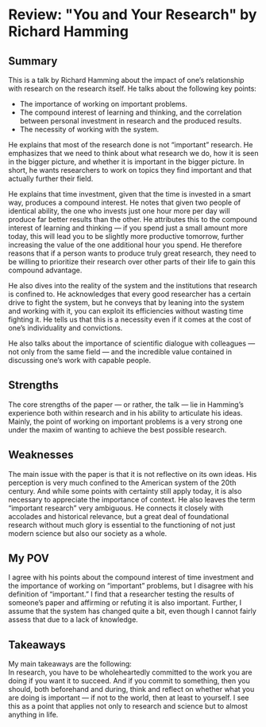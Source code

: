 # Review: "You and Your Research" by Richard Hamming

## Summary

This is a talk by Richard Hamming about the impact of one’s relationship with research on the research itself. He talks about the following key points:

- The importance of working on important problems.  
- The compound interest of learning and thinking, and the correlation between personal investment in research and the produced results.  
- The necessity of working with the system.  

He explains that most of the research done is not “important” research. He emphasizes that we need to think about what research we do, how it is seen in the bigger picture, and whether it is important in the bigger picture. In short, he wants researchers to work on topics they find important and that actually further their field.

He explains that time investment, given that the time is invested in a smart way, produces a compound interest. He notes that given two people of identical ability, the one who invests just one hour more per day will produce far better results than the other. He attributes this to the compound interest of learning and thinking — if you spend just a small amount more today, this will lead you to be slightly more productive tomorrow, further increasing the value of the one additional hour you spend. He therefore reasons that if a person wants to produce truly great research, they need to be willing to prioritize their research over other parts of their life to gain this compound advantage.

He also dives into the reality of the system and the institutions that research is confined to. He acknowledges that every good researcher has a certain drive to fight the system, but he conveys that by leaning into the system and working with it, you can exploit its efficiencies without wasting time fighting it. He tells us that this is a necessity even if it comes at the cost of one’s individuality and convictions.

He also talks about the importance of scientific dialogue with colleagues — not only from the same field — and the incredible value contained in discussing one’s work with capable people.


## Strengths

The core strengths of the paper — or rather, the talk — lie in Hamming’s experience both within research and in his ability to articulate his ideas. Mainly, the point of working on important problems is a very strong one under the maxim of wanting to achieve the best possible research.


## Weaknesses

The main issue with the paper is that it is not reflective on its own ideas. His perception is very much confined to the American system of the 20th century. And while some points with certainty still apply today, it is also necessary to appreciate the importance of context. He also leaves the term “important research” very ambiguous. He connects it closely with accolades and historical relevance, but a great deal of foundational research without much glory is essential to the functioning of not just modern science but also our society as a whole.


## My POV

I agree with his points about the compound interest of time investment and the importance of working on “important” problems, but I disagree with his definition of “important.” I find that a researcher testing the results of someone’s paper and affirming or refuting it is also important. Further, I assume that the system has changed quite a bit, even though I cannot fairly assess that due to a lack of knowledge.


## Takeaways

My main takeaways are the following:  
In research, you have to be wholeheartedly committed to the work you are doing if you want it to succeed. And if you commit to something, then you should, both beforehand and during, think and reflect on whether what you are doing is important — if not to the world, then at least to yourself. I see this as a point that applies not only to research and science but to almost anything in life.
